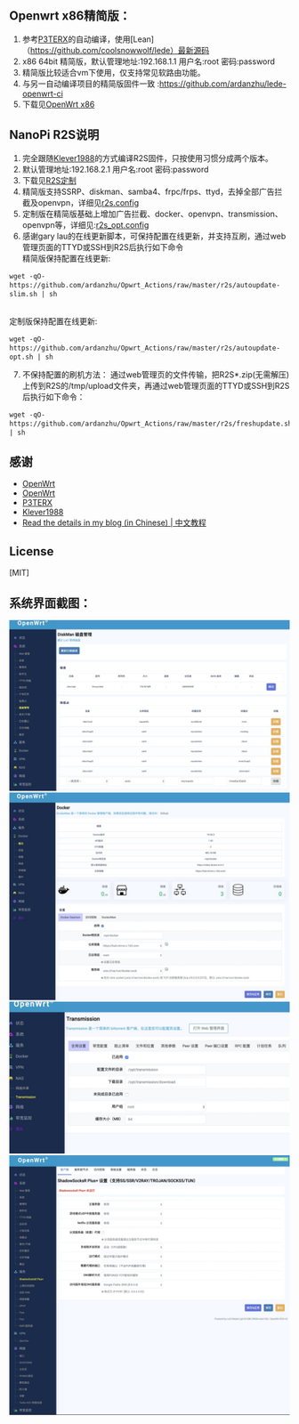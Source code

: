 ## Openwrt x86精简版：
1. 参考[P3TERX](https://github.com/P3TERX/Actions-OpenWrt)的自动编译，使用[Lean]（https://github.com/coolsnowwolf/lede）最新源码
2. x86 64bit 精简版，默认管理地址:192.168.1.1 用户名:root 密码:password
2. 精简版比较适合vm下使用，仅支持常见软路由功能。
3. 与另一自动编译项目的精简版固件一致 :https://github.com/ardanzhu/lede-openwrt-ci
4. 下载见[OpenWrt x86](https://github.com/ardanzhu/Opwrt_Actions/releases/tag/x64-slim)

## NanoPi R2S说明
1. 完全跟随[Klever1988](https://github.com/klever1988/nanopi-openwrt)的方式编译R2S固件，只按使用习惯分成两个版本。
2. 默认管理地址:192.168.2.1  用户名:root  密码:password 
3. 下载见[R2S定制](https://github.com/ardanzhu/Opwrt_Actions/releases/tag/R2S)
4. 精简版支持SSRP、diskman、samba4、frpc/frps、ttyd，去掉全部广告拦截及openvpn，详细见[r2s.config]( ./r2s.config)
5. 定制版在精简版基础上增加广告拦截、docker、openvpn、transmission、openvpn等，详细见:[r2s_opt.config]( ./r2s_opt.config)
6. 感谢gary lau的在线更新脚本，可保持配置在线更新，并支持互刷，通过web管理页面的TTYD或SSH到R2S后执行如下命令
<br> 精简版保持配置在线更新:
```
wget -qO- https://github.com/ardanzhu/Opwrt_Actions/raw/master/r2s/autoupdate-slim.sh | sh
```
<br> 定制版保持配置在线更新:
```
wget -qO- https://github.com/ardanzhu/Opwrt_Actions/raw/master/r2s/autoupdate-opt.sh | sh
```
7. 不保持配置的刷机方法：
通过web管理页的文件传输，把R2S*.zip(无需解压)上传到R2S的/tmp/upload文件夹，再通过web管理页面的TTYD或SSH到R2S后执行如下命令：
```
wget -qO- https://github.com/ardanzhu/Opwrt_Actions/raw/master/r2s/freshupdate.sh | sh
```

## 感谢
- [OpenWrt](https://github.com/openwrt/openwrt)
- [OpenWrt](https://github.com/openwrt/openwrt)
- [P3TERX](https://github.com/P3TERX/Actions-OpenWrt)
- [Klever1988](https://github.com/klever1988/nanopi-openwrt)
- [Read the details in my blog (in Chinese) | 中文教程](https://p3terx.com/archives/build-openwrt-with-github-actions.html)


## License
[MIT]


## 系统界面截图：
![diskman](pic/diskman.jpg)
![dockerman](pic/docker.jpg)
![transmission](pic/transmission.jpg)
![opentomcat](pic/opentomcat.png)

